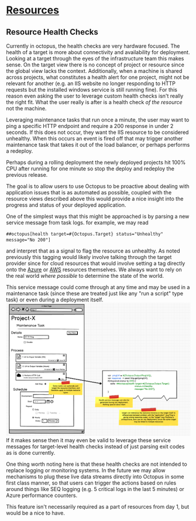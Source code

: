 # [Resources](index.md) #
## Resource Health Checks ##
Currently in octopus, the health checks are very hardware focused. The health of a target is more about connectivity and availability for deployment. Looking at a target through the eyes of the infrastructure team this makes sense. On the target view there is no concept of project or resource since the global view lacks the context. Additionally, when a machine is shared across projects, what constitutes a health alert for one project, might not be relevant for another (e.g. an IIS website no longer responding to HTTP requests but the installed windows service is still running fine). For this reason even asking the user to leverage custom health checks isn't really the right fit. What the user really is after is a health check _of the resource_ not the machine.

Leveraging maintenance tasks that run once a minute, the user may want to ping a specific HTTP endpoint and require a 200 response in under 2 seconds. If this does not occur, they want the IIS resource to be considered unhealthy. When this occurs an event is fired off that may trigger another maintenance task that takes it out of the load balancer, or perhaps performs a redeploy. 

Perhaps during a rolling deployment the newly deployed projects hit 100% CPU after running for one minute so stop the deploy and redeploy the previous release.

The goal is to allow users to use Octopus to be proactive about dealing with application issues that is as automated as possible, coupled with the resource views described above this would provide a nice insight into the progress and status of your deployed application.

One of the simplest ways that this might be approached is by parsing a new service message from task logs. for example, we may read
```
##octopus[health target=#{Octopus.Target} status="Unhealthy" message="No 200"]
```
and interpret that as a signal to flag the resource as unhealthy. As noted previously this tagging would likely involve talking through the target provider since for cloud resources that would involve setting a tag directly onto the [Azure](https://docs.microsoft.com/en-us/azure/azure-resource-manager/resource-group-using-tags) or [AWS](https://aws.amazon.com/answers/account-management/aws-tagging-strategies/) resources themselves. We always want to rely on the real world _where possible_ to determine the state of the world.

This service message could come through at any time and may be used in a maintenance task (since these are treated just like any "run a script" type task) or even during a deployment itself.
![Health Check](health_check_task.png)
If it makes sense then it may even be valid to leverage these service messages for target-level health checks instead of just parsing exit codes as is done currently.

One thing worth noting here is that these health checks are not intended to replace logging or monitoring systems. In the future we may allow mechanisms to plug these live data streams directly into Octopus in some first class manner, so that users can trigger the actions based on rules around things like SEQ logging (e.g. 5 critical logs in the last 5 minutes) or Azure performance counters.

This feature isn't necessarily required as a part of resources from day 1, but would be a nice to have.